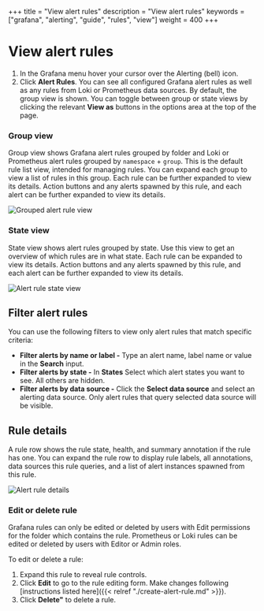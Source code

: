 +++
title = "View alert rules"
description = "View alert rules"
keywords = ["grafana", "alerting", "guide", "rules", "view"]
weight = 400
+++

# View alert rules


1. In the Grafana menu hover your cursor over the Alerting (bell) icon.
1. Click **Alert Rules**. You can see all configured Grafana alert rules as well as any rules from Loki or Prometheus data sources. 
By default, the group view is shown. You can toggle between group or state views by clicking the relevant **View as** buttons in the options area at the top of the page.

### Group view

Group view shows Grafana alert rules grouped by folder and Loki or Prometheus alert rules grouped by `namespace` + `group`. This is the default rule list view, intended for managing rules. You can expand each group to view a list of rules in this group. Each rule can be further expanded to view its details. Action buttons and any alerts spawned by this rule, and each alert can be further expanded to view its details.

![Grouped alert rule view](/img/docs/alerting/unified/rule-list-group-view-8-0.png 'Screenshot of grouped alert rule view')

### State view

State view shows alert rules grouped by state. Use this view to get an overview of which rules are in what state. Each rule can be expanded to view its details. Action buttons and any alerts spawned by this rule, and each alert can be further expanded to view its details.

![Alert rule state view](/img/docs/alerting/unified/rule-list-state-view-8-0.png 'Screenshot of alert rule state view')

## Filter alert rules
You can use the following filters to view only alert rules that match specific criteria:

- **Filter alerts by name or label -** Type an alert name, label name or value in the **Search** input.
- **Filter alerts by state -** In **States** Select which alert states you want to see. All others are hidden.
- **Filter alerts by data source -** Click the **Select data source** and select an alerting data source. Only alert rules that query selected data source will be visible.

## Rule details

A rule row shows the rule state, health, and summary annotation if the rule has one. You can expand the rule row to display rule labels, all annotations, data sources this rule queries, and a list of alert instances spawned from this rule.

![Alert rule details](/img/docs/alerting/unified/rule-details-8-0.png 'Screenshot of alert rule details')

### Edit or delete rule


Grafana rules can only be edited or deleted by users with Edit permissions for the folder which contains the rule. Prometheus or Loki rules can be edited or deleted by users with Editor or Admin roles. 

To edit or delete a rule:

1. Expand this rule to reveal rule controls. 
1. Click **Edit** to go to the rule editing form. Make changes following [instructions listed here]({{< relref "./create-alert-rule.md" >}}).
1. Click **Delete"** to delete a rule. 
